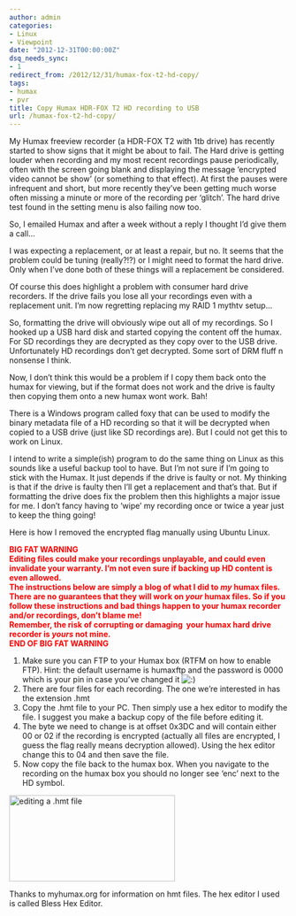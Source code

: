 ```yaml
---
author: admin
categories:
- Linux
- Viewpoint
date: "2012-12-31T00:00:00Z"
dsq_needs_sync:
- 1
redirect_from: /2012/12/31/humax-fox-t2-hd-copy/
tags:
- humax
- pvr
title: Copy Humax HDR-FOX T2 HD recording to USB
url: /humax-fox-t2-hd-copy/
---
```

My Humax freeview recorder (a HDR-FOX T2 with 1tb drive) has recently started to show signs that it might be about to fail. The Hard drive is getting louder when recording and my most recent recordings pause periodically, often with the screen going blank and displaying the message &#8216;encrypted video cannot be show&#8217; (or something to that effect). At first the pauses were infrequent and short, but more recently they&#8217;ve been getting much worse often missing a minute or more of the recording per &#8216;glitch&#8217;. The hard drive test found in the setting menu is also failing now too.<!--more-->

So, I emailed Humax and after a week without a reply I thought I&#8217;d give them a call&#8230;

I was expecting a replacement, or at least a repair, but no. It seems that the problem could be tuning (really?!?) or I might need to format the hard drive. Only when I&#8217;ve done both of these things will a replacement be considered.

Of course this does highlight a problem with consumer hard drive recorders. If the drive fails you lose all your recordings even with a replacement unit. I&#8217;m now regretting replacing my RAID 1 mythtv setup&#8230;

So, formatting the drive will obviously wipe out all of my recordings. So I hooked up a USB hard disk and started copying the content off the humax. For SD recordings they are decrypted as they copy over to the USB drive. Unfortunately HD recordings don&#8217;t get decrypted. Some sort of DRM fluff n nonsense I think.

Now, I don&#8217;t think this would be a problem if I copy them back onto the humax for viewing, but if the format does not work and the drive is faulty then copying them onto a new humax wont work. Bah!

There is a Windows program called foxy that can be used to modify the binary metadata file of a HD recording so that it will be decrypted when copied to a USB drive (just like SD recordings are). But I could not get this to work on Linux.

I intend to write a simple(ish) program to do the same thing on Linux as this sounds like a useful backup tool to have. But I&#8217;m not sure if I&#8217;m going to stick with the Humax. It just depends if the drive is faulty or not. My thinking is that if the drive is faulty then I&#8217;ll get a replacement and that&#8217;s that. But if formatting the drive does fix the problem then this highlights a major issue for me. I don&#8217;t fancy having to &#8216;wipe&#8217; my recording once or twice a year just to keep the thing going!

Here is how I removed the encrypted flag manually using Ubuntu Linux.

<span style="color: #ff0000;"><strong>BIG FAT WARNING<br /> Editing files could make your </strong><strong>recordings unplayable, and could even invalidate your warranty. I&#8217;m not even sure if backing up HD content is even allowed.<br /> The instructions below are simply a blog of what I did to <em>my</em> humax files. There are no guarantees that they will work on <em>your</em> humax files. So if you follow these instructions and bad things happen to your humax recorder and/or recordings, don&#8217;t blame me!<br /> Remember, the risk of corrupting or damaging  your humax hard drive recorder is <em>yours</em> not mine.<br /> END OF BIG FAT WARNING</strong></span>

1.  Make sure you can FTP to your Humax box (RTFM on how to enable FTP). Hint: the default username is humaxftp and the password is 0000 which is your pin in case you&#8217;ve changed it <img src="http://www.kevssite.com/wp-includes/images/smilies/icon_smile.gif" alt=":)" class="wp-smiley" /> 
2.  There are four files for each recording. The one we&#8217;re interested in has the extension .hmt
3.  Copy the .hmt file to your PC. Then simply use a hex editor to modify the file. I suggest you make a backup copy of the file before editing it.
4.  The byte we need to change is at offset 0x3DC and will contain either 00 or 02 if the recording is encrypted (actually all files are encrypted, I guess the flag really means decryption allowed). Using the hex editor change this to 04 and then save the file.
5.  Now copy the file back to the humax box. When you navigate to the recording on the humax box you should no longer see &#8216;enc&#8217; next to the HD symbol.

<a href="http://www.linuxinstead.com/blog/2012/12/31/humax-fox-t2-hd-copy/screenshot-from-2012-12-31-203511/" rel="attachment wp-att-516"><img class="alignnone size-medium wp-image-516" title="Bliss hex editor" src="http://www.linuxinstead.com/blog/wp-content/uploads/2012/12/Screenshot-from-2012-12-31-203511-300x156.png" alt="editing a .hmt file" width="300" height="156" /></a>

Thanks to myhumax.org for information on hmt files. The hex editor I used is called Bless Hex Editor.